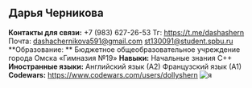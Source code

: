 ## Дарья Черникова

**Контакты для связи:**
   +7 (983) 627-26-53
   Тг: https://t.me/dashashern
   Почта: dashachernikova591@gmail.com
          st130091@student.spbu.ru
**Образование: **
  Бюджетное общеобразовательное учреждение города Омска «Гимназия №19» 
**Навыки:** 
  Начальные знания С++
**Иностранные языки:**
  Английский язык (А2)
  Французский язык (А1)
**Codewars:**
  https://www.codewars.com/users/dollyshern
![я](https://github.com/user-attachments/assets/6aa920f7-7b89-4427-aab4-daaf9bb7779e)
